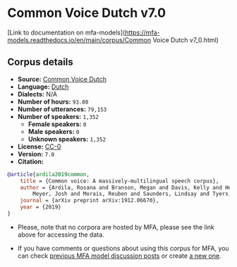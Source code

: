 
# Common Voice Dutch v7.0

[Link to documentation on mfa-models](https://mfa-models.readthedocs.io/en/main/corpus/Common Voice Dutch v7_0.html)

## Corpus details

- **Source:** [Common Voice Dutch](https://voice.mozilla.org/en/datasets)
- **Language:** [Dutch](https://en.wikipedia.org/wiki/Dutch_language)
- **Dialects:** N/A
- **Number of hours:** `93.00`
- **Number of utterances:** `79,153`
- **Number of speakers:** `1,352`
  - **Female speakers:** `0`
  - **Male speakers:** `0`
  - **Unknown speakers:** `1,352`
- **License:** [CC-0](https://creativecommons.org/publicdomain/zero/1.0/)
- **Version:** `7.0`
- **Citation:**
```bibtex
@article{ardila2019common,
	title = {Common voice: A massively-multilingual speech corpus},
	author = {Ardila, Rosana and Branson, Megan and Davis, Kelly and Henretty, Michael and Kohler, Michael and
		Meyer, Josh and Morais, Reuben and Saunders, Lindsay and Tyers, Francis M and Weber, Gregor},
	journal = {arXiv preprint arXiv:1912.06670},
	year = {2019}
}

```

- Please, note that no corpora are hosted by MFA, please see the link above for accessing the data.

- If you have comments or questions about using this corpus for MFA, you can check [previous MFA model discussion posts](https://github.com/MontrealCorpusTools/mfa-models/discussions?discussions_q=Common+Voice+Dutch+v7.0) or create [a new one](https://github.com/MontrealCorpusTools/mfa-models/discussions/new).
